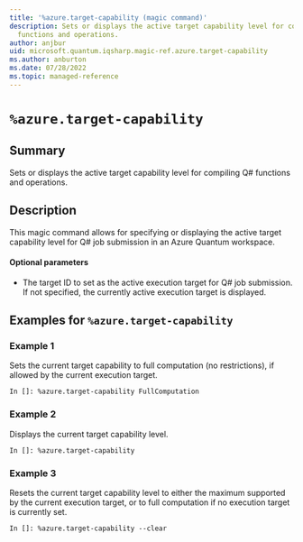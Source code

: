 ```yaml
---
title: '%azure.target-capability (magic command)'
description: Sets or displays the active target capability level for compiling Q#
  functions and operations.
author: anjbur
uid: microsoft.quantum.iqsharp.magic-ref.azure.target-capability
ms.author: anburton
ms.date: 07/28/2022
ms.topic: managed-reference
---
```


<!--
    NB: This file has been automatically generated from Microsoft.Quantum.IQSharp.AzureClient.dll,
        please do not manually edit it.

    [DEBUG] JSON source:
        {"Name": "%azure.target-capability", "Documentation": {"Summary": "Sets or displays the active target capability level for compiling Q# functions and operations.", "Full": null, "Description": "\r\nThis magic command allows for specifying or displaying the active target capability level for Q# job submission\r\nin an Azure Quantum workspace.\r\n\r\n#### Optional parameters\r\n\r\n- The target ID to set as the active execution target for Q# job submission. If not specified,\r\nthe currently active execution target is displayed.\r\n                ", "Remarks": null, "Examples": ["\r\nSets the current target capability to full computation\r\n(no restrictions), if allowed by the current execution\r\ntarget.\r\n```\r\nIn []: %azure.target-capability FullComputation\r\n```\r\n                    ", "\r\nDisplays the current target capability level.\r\n```\r\nIn []: %azure.target-capability\r\n```\r\n                    ", "\r\nResets the current target capability level to either\r\nthe maximum supported by the current execution target,\r\nor to full computation if no execution target is\r\ncurrently set.\r\n```\r\nIn []: %azure.target-capability --clear\r\n```\r\n                    "], "SeeAlso": null}, "AssemblyName": "Microsoft.Quantum.IQSharp.AzureClient"}
-->

# `%azure.target-capability`

## Summary

Sets or displays the active target capability level for compiling Q# functions and operations.

## Description

This magic command allows for specifying or displaying the active target capability level for Q# job submission
in an Azure Quantum workspace.

#### Optional parameters

- The target ID to set as the active execution target for Q# job submission. If not specified,
the currently active execution target is displayed.

## Examples for `%azure.target-capability`

### Example 1

Sets the current target capability to full computation
(no restrictions), if allowed by the current execution
target.
```
In []: %azure.target-capability FullComputation
```

### Example 2

Displays the current target capability level.
```
In []: %azure.target-capability
```

### Example 3

Resets the current target capability level to either
the maximum supported by the current execution target,
or to full computation if no execution target is
currently set.
```
In []: %azure.target-capability --clear
```
